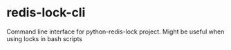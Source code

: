 # redis-lock-cli
Command line interface for python-redis-lock project. Might be useful when using locks in bash scripts
